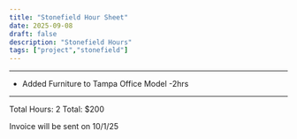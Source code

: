 ```yaml
---
title: "Stonefield Hour Sheet"
date: 2025-09-08
draft: false
description: "Stonefield Hours"
tags: ["project","stonefield"]
---
```


---

- Added Furniture to Tampa Office Model -2hrs

---

Total Hours: 2
Total: $200

Invoice will be sent on 10/1/25